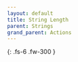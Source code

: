 ```yaml
---
layout: default
title: String Length
parent: Strings
grand_parent: Actions
---
```

{: .fs-6 .fw-300 }
